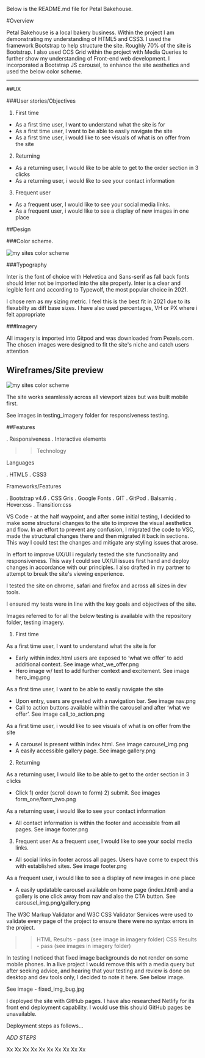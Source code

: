 Below is the README.md file for Petal Bakehouse.

#Overview

Petal Bakehouse is a local bakery business. Within the project I am demonstrating my understanding of HTML5 and CSS3. I used the framework Bootstrap to help structure the site. Roughly 70% of the site is Bootstrap. I also used CCS Grid within the project with Media Queries to further show my understanding of Front-end web development. I incorporated a Bootstrap JS carousel, to enhance the site aesthetics and used the below color scheme.

---

##UX

###User stories/Objectives

1) First time

- As a first time user, I want to understand what the site is for
- As a first time user, I want to be able to easily navigate the site
- As a first time user, i would like to see visuals of what is on offer from the site

2) Returning

- As a returning user, I would like to be able to get to the order section in 3 clicks
- As a returning user, i would like to see your contact information

3) Frequent user

- As a frequent user, I would like to see your social media links.
- As a frequent user, i would like to see a display of new images in one place

##Design

###Color scheme.

![my sites color scheme](color_scheme.png)

###Typography

Inter is the font of choice with Helvetica and Sans-serif as fall back fonts should Inter not be imported into the site properly. Inter is a clear and legible font and according to Typewolf, the most popular choice in 2021.

I chose rem as my sizing metric. I feel this is the best fit in 2021 due to its flexabilty as diff base sizes. I have also used percentages, VH or PX where i felt appropriate

###Imagery

All imagery is imported into Gitpod and was downloaded from Pexels.com. The chosen images were designed to fit the site's niche and catch users attention

## Wireframes/Site preview

![my sites color scheme](/workspace/petal-bakehouse/assets/testing_imagery/highlevel_mobile_wireframes.png)

The site works seamlessly across all viewport sizes but was built mobile first.

See images in testing_imagery folder for responsiveness testing.

##Features

. Responsiveness
. Interactive elements

>> Technology

Languages

. HTML5
. CSS3

Frameworks/Features

. Bootstrap v4.6
. CSS Gris
. Google Fonts
. GIT
. GitPod
. Balsamiq
. Hover:css
. Transition:css

<!--- Testing --->

VS Code - at the half waypoint, and after some initial testing, I decided to make some structural changes to the site to improve the visual aesthetics and flow. In an effort to prevent any confusion, I migrated the code to VSC, made the structural changes there and then migrated it back in sections. This way I could test the changes and mitigate any styling issues that arose.


In effort to improve UX/UI i regularly tested the site functionality and responsiveness. This way I could see UX/UI issues first hand and deploy changes in accordance with our principles. I also drafted in my partner to attempt to break the site's viewing experience.

I tested the site on chrome, safari and firefox and across all sizes in dev tools.

I ensured my tests were in line with the key goals and objectives of the site.

Images referred to for all the below testing is available with the repository folder, testing imagery.

1) First time

As a first time user, I want to understand what the site is for

- Early within index.html users are exposed to ‘what we offer’ to add additional context. See image what_we_offer.png
- Hero image w/ text to add further context and excitement. See image hero_img.png

As a first time user, I want to be able to easily navigate the site

- Upon entry, users are greeted with a navigation bar. See image nav.png
- Call to action buttons available within the carousel and after ‘what we offer’. See image call_to_action.png

As a first time user, i would like to see visuals of what is on offer from the site

- A carousel is present within index.html. See image carousel_img.png
- A easily accessible gallery page. See image gallery.png

2) Returning

As a returning user, I would like to be able to get to the order section in 3 clicks

- Click 1) order (scroll down to form) 2) submit. See images form_one/form_two.png

As a returning user, i would like to see your contact information

- All contact information is within the footer and accessible from all pages. See image footer.png


3) Frequent user
As a frequent user, I would like to see your social media links.

- All social links in footer across all pages. Users have come to expect this with established sites. See image footer.png

As a frequent user, i would like to see a display of new images in one place

- A easily updatable carousel available on home page (index.html) and a gallery is one click away from nav and also the CTA button. See carousel_img.png/gallery.png


The W3C Markup Validator and W3C CSS Validator Services were used to validate every page of the project to ensure there were no syntax errors in the project.

>> HTML Results - pass (see image in imagery folder)
>> CSS Results - pass (see images in imagery folder)

In testing I noticed that fixed image backgrounds do not render on some mobile phones. In a live project I would remove this with a media query but after seeking advice, and hearing that your testing and review is done on desktop and dev tools only, I decided to note it here. See below image.

See image - fixed_img_bug.jpg

<!--- Deployment --->

I deployed the site with GitHub pages. I have also researched Netlify for its front end deployment capability. I would use this should GitHub pages be unavailable.

Deployment steps as follows…

*ADD STEPS*

Xx
Xx
Xx
Xx
Xx
Xx
Xx
Xx
Xx
Xx
